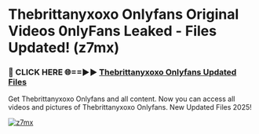 # Thebrittanyxoxo Onlyfans Original Videos 0nlyFans Leaked - Files Updated! (z7mx)

<h3>🔴 CLICK HERE 🌐==►► <a href="https://tinyurl.com/ehrbuxhb" rel="nofollow">Thebrittanyxoxo Onlyfans Updated Files</a></h3>

Get Thebrittanyxoxo Onlyfans and all content. Now you can access all videos and pictures of Thebrittanyxoxo Onlyfans. New Updated Files 2025!

[![z7mx](https://i.imgur.com/lVYEuWS.gif)](https://tinyurl.com/ehrbuxhb)
